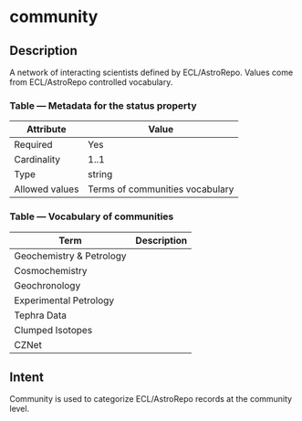 # community

## Description

A network of interacting scientists defined by ECL/AstroRepo. Values come from ECL/AstroRepo controlled vocabulary.

### Table — Metadata for the status property

| Attribute | Value |
| --------- | ----- |
| Required | Yes |
| Cardinality | 1..1 |
| Type | string |
| Allowed values | Terms of communities vocabulary |

### Table — Vocabulary of communities

| Term | Description |
| --------- | ----- |
| Geochemistry & Petrology |  |
| Cosmochemistry |  |
| Geochronology |  |
| Experimental Petrology |  |
| Tephra Data |  |
| Clumped Isotopes |  |
| CZNet |  |

## Intent

Community is used to categorize ECL/AstroRepo records at the community level.
